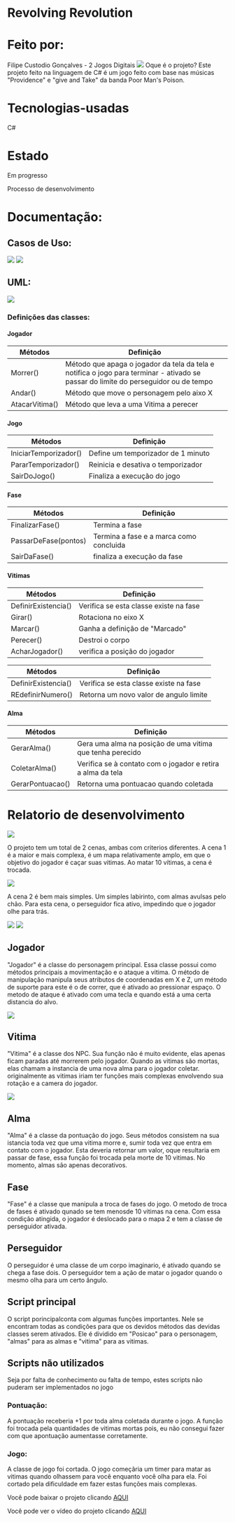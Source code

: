 # Revolving Revolution
# Feito por:
Filipe Custodio Gonçalves - 2 Jogos Digitais
<img src="https://i.ytimg.com/vi/UWnE9sCJEgw/maxresdefault.jpg">
Oque é o projeto?
Este projeto feito na linguagem de C# é um jogo feito com base nas músicas "Providence" e "give and Take" da banda Poor Man's Poison.

# Tecnologias-usadas
C#

# Estado
Em progresso

Processo de desenvolvimento

# Documentação:

## Casos de Uso:

  <img src="imagens/cdu.png">
  <img src="imagens/dcdu.png">
  
## UML:

  <img src="imagens/uml.png">
  
  ### Definições das classes:
  
  #### Jogador
  
| Métodos  | Definição |
| ------------- | ------------- |
| Morrer()  | Método que apaga o jogador da tela da tela e notifica o jogo para terminar - ativado se passar do limite do perseguidor ou de tempo  |
| Andar()  | Método que move o personagem pelo aixo X  |
| AtacarVitima() | Método que leva a uma Vitima a perecer |

  #### Jogo
  
| Métodos  | Definição |
| ------------- | ------------- |
| IniciarTemporizador()  | Define um temporizador de 1 minuto  |
| PararTemporizador()  | Reinicia e desativa o temporizador |
| SairDoJogo() | Finaliza a execução do jogo |

  #### Fase
  
| Métodos  | Definição |
| ------------- | ------------- |
| FinalizarFase()  | Termina a fase  |
| PassarDeFase(pontos)  | Termina a fase e a marca como concluida |
| SairDaFase() | finaliza a execução da fase |

  #### Vitimas
  
| Métodos  | Definição |
| ------------- | ------------- |
| DefinirExistencia()  | Verifica se esta classe existe na fase |
| Girar()  | Rotaciona no eixo X |
| Marcar() | Ganha a definição de "Marcado" |
| Perecer() | Destroi o corpo |
| AcharJogador() | verifica a posição do jogador |

| Métodos  | Definição |
| ------------- | ------------- |
| DefinirExistencia()  | Verifica se esta classe existe na fase |
| REdefinirNumero() | Retorna um novo valor de angulo limite |

  #### Alma
  
| Métodos  | Definição |
| ------------- | ------------- |
| GerarAlma()  | Gera uma alma na posição de uma vitima que tenha perecido |
| ColetarAlma()  | Verifica se à  contato com o jogador e retira a alma da tela  |
| GerarPontuacao()  | Retorna uma pontuacao quando coletada |

# Relatorio de desenvolvimento
<img src="imagens/mapa1.png">

  O projeto tem um total de 2 cenas, ambas com criterios diferentes. A cena 1 é a maior e mais complexa, é um mapa relativamente amplo, em que o objetivo do jogador é caçar suas vitimas. Ao matar 10 vítimas, a cena é trocada.
  
<img src="imagens/mapa2.png">

  A cena 2 é bem mais simples. Um simples labirinto, com almas avulsas pelo chão. Para esta cena, o perseguidor fica ativo, impedindo que o jogador olhe para trás.

<img src="imagens/cena2.png">
<img src="imagens/cena2lab.png">

## Jogador
  "Jogador" é a classe do personagem principal. Essa classe possui como métodos principais a movimentação e o ataque a vitima. O método de manipulação manipula seus atributos de coordenadas em X e Z, um método de suporte para este é o de correr, que é ativado ao pressionar espaço. O metodo de ataque é ativado com uma tecla e quando está a uma certa distancia do alvo.
  
  <img src="imagens/jogador2.png">

## Vitima
  "Vitima" é a classe dos NPC. Sua função não é muito evidente, elas apenas ficam paradas até morrerem pelo jogador. Quando as vitimas são mortas, elas chamam a instancia de uma nova alma para o jogador coletar. originalmente as vitimas iriam ter funções mais complexas envolvendo sua rotação e a camera do jogador.
  
  <img src="imagens/vitima.png">

## Alma
  "Alma" é a classe da pontuação do jogo. Seus métodos consistem na sua istancia toda vez que uma vitima morre e, sumir toda vez que entra em contato com o jogador. Esta deveria retornar um valor, oque resultaria em passar de fase, essa função foi trocada pela morte de 10 vitimas. No momento, almas são apenas decorativos.

## Fase
  "Fase" é a classe que manipula a troca de fases do jogo. O metodo de troca de fases é ativado qunado se tem menosde 10 vitimas na cena. Com essa condição atingida, o jogador é deslocado para o mapa 2 e tem a classe de perseguidor ativada.

## Perseguidor
  O perseguidor é uma classe de um corpo imaginario, é ativado quando se chega a fase dois. O perseguidor tem a ação de matar o jogador quando o mesmo olha para um certo ângulo.

## Script principal
  O script porincipalconta com algumas funções importantes. Nele se encontram todas as condições para que os devidos métodos das devidas classes serem ativados. Ele é dividido em "Posicao" para o personagem, "almas" para as almas e "vitima" para as vitimas.  

## Scripts não utilizados
  Seja por falta de conhecimento ou falta de tempo, estes scripts não puderam ser implementados no jogo
  ### Pontuação:
  A pontuação receberia +1 por toda alma coletada durante o jogo. A função foi trocada pela quantidades de vitimas mortas pois, eu não consegui fazer com que apontuação aumentasse corretamente.
  ### Jogo:
  A classe de jogo foi cortada. O jogo começãria um timer para matar as vitimas quando olhassem para você enquanto você olha para ela. Foi cortado pela dificuldade em fazer estas funções mais complexas.

      
Você pode baixar o projeto clicando <a href="https://drive.google.com/drive/folders/1AWDNZcu8nhrJSBwHbYN5tXzaKRZJpAZV?usp=sharing">AQUI</a>

Você pode ver o vídeo do projeto clicando <a href="https://www.youtube.com/watch?v=7Llk6MCayBM&t)https://www.youtube.com/watch?v=7Llk6MCayBM&t">AQUI</a>
